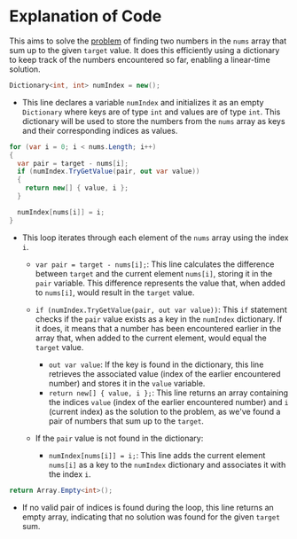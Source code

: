 # Explanation of Code

This aims to solve the [problem](https://leetcode.com/problems/two-sum/) of finding two numbers in the `nums` array that
sum up to the given `target` value. It does this efficiently using a dictionary to keep track of the numbers encountered
so far, enabling a linear-time solution.

```csharp
Dictionary<int, int> numIndex = new();
```

- This line declares a variable `numIndex` and initializes it as an empty `Dictionary` where keys are of type `int` and
  values are of type `int`. This dictionary will be used to store the numbers from the `nums` array as keys and their
  corresponding indices as values.

```csharp
for (var i = 0; i < nums.Length; i++)
{
  var pair = target - nums[i];
  if (numIndex.TryGetValue(pair, out var value))
  {
    return new[] { value, i };
  }

  numIndex[nums[i]] = i;
}
```

- This loop iterates through each element of the `nums` array using the index `i`.
    - `var pair = target - nums[i];`: This line calculates the difference between `target` and the current
      element `nums[i]`, storing it in the `pair` variable. This difference represents the value that, when added
      to `nums[i]`, would result in the `target` value.
    - `if (numIndex.TryGetValue(pair, out var value))`: This `if` statement checks if the `pair` value exists as a key
      in the `numIndex` dictionary. If it does, it means that a number has been encountered earlier in the array that,
      when added to the current element, would equal the `target` value.
        - `out var value`: If the key is found in the dictionary, this line retrieves the associated value (index of the
          earlier encountered number) and stores it in the `value` variable.
        - `return new[] { value, i };`: This line returns an array containing the indices `value` (index of the earlier
          encountered number) and `i` (current index) as the solution to the problem, as we've found a pair of numbers
          that sum up to the `target`.

    - If the `pair` value is not found in the dictionary:
        - `numIndex[nums[i]] = i;`: This line adds the current element `nums[i]` as a key to the `numIndex` dictionary
          and associates it with the index `i`.

```csharp
return Array.Empty<int>();
```

- If no valid pair of indices is found during the loop, this line returns an empty array, indicating that no solution
  was found for the given `target` sum.

